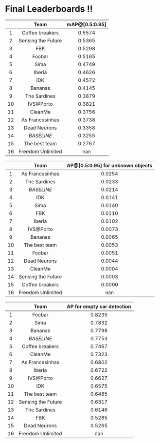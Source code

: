 # Final Leaderboards !!

|| Team | mAP@[0.5:0.95] |
| :---: | :---: | :---: |
| 1 | Coffee breakers | 0.5574 |
| 2 | Sensing the Future | 0.5365 |
| 3 | FBK | 0.5298 |
| 4 | Foobar | 0.5165 |
| 5 | Sima | 0.4749 |
| 6 | Iberia | 0.4626 |
| 7 | IDK | 0.4572 |
| 8 | Bananas | 0.4145 |
| 9 | The Sardines | 0.3879 |
| 10 | IVS@Porto | 0.3821 |
| 11 | CleanMe | 0.3756 |
| 12 | As Francesinhas | 0.3738 |
| 13 | Dead Neurons | 0.3358 |
| 14 | *BASELINE* | 0.3255 |
| 15 | The best team | 0.2767 |
| 16 | Freedom Unlimited | nan |

|| Team | AP@[0.5:0.95] for unknown objects |
| :---: | :---: | :---: |
| 1 | As Francesinhas | 0.0254 |
| 2 | The Sardines | 0.0233 |
| 3 | *BASELINE* | 0.0214 |
| 4 | IDK | 0.0141 |
| 5 | Sima | 0.0140 |
| 6 | FBK | 0.0110 |
| 7 | Iberia | 0.0102 |
| 8 | IVS@Porto | 0.0073 |
| 9 | Bananas | 0.0065 |
| 10 | The best team | 0.0053 |
| 11 | Foobar | 0.0051 |
| 12 | Dead Neurons | 0.0044 |
| 13 | CleanMe | 0.0004 |
| 14 | Sensing the Future | 0.0003 |
| 15 | Coffee breakers | 0.0000 |
| 16 | Freedom Unlimited | nan |

|| Team | AP for empty car detection |
| :---: | :---: | :---: |
| 1 | Foobar | 0.8235 |
| 2 | Sima | 0.7832 |
| 3 | Bananas | 0.7798 |
| 4 | *BASELINE* | 0.7753 |
| 5 | Coffee breakers | 0.7467 |
| 6 | CleanMe | 0.7323 |
| 7 | As Francesinhas | 0.6802 |
| 8 | Iberia | 0.6722 |
| 9 | IVS@Porto | 0.6627 |
| 10 | IDK | 0.6575 |
| 11 | The best team | 0.6485 |
| 12 | Sensing the Future | 0.6317 |
| 13 | The Sardines | 0.6146 |
| 14 | FBK | 0.5285 |
| 15 | Dead Neurons | 0.5265 |
| 16 | Freedom Unlimited | nan |

